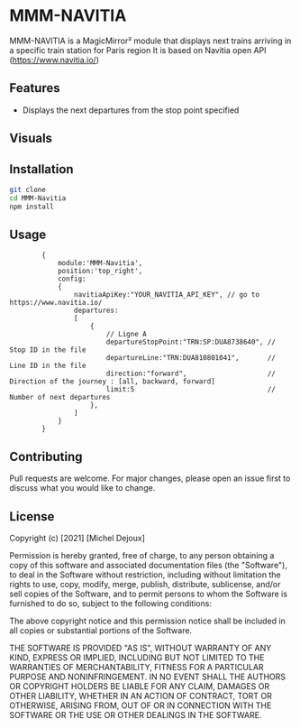 # MMM-NAVITIA

MMM-NAVITIA is a MagicMirror² module that displays next trains arriving in a specific train station for Paris region
It is based on Navitia open API (https://www.navitia.io/)

## Features
* Displays the next departures from the stop point specified

## Visuals

## Installation

```bash
git clone
cd MMM-Navitia
npm install
```

## Usage

```
		{
			module:'MMM-Navitia',
			position:'top_right',
			config: 
			{
				navitiaApiKey:"YOUR_NAVITIA_API_KEY", // go to https://www.navitia.io/
				departures:
				[
					{
						// Ligne A
						departureStopPoint:"TRN:SP:DUA8738640", // Stop ID in the file
						departureLine:"TRN:DUA810801041",       // Line ID in the file
						direction:"forward",                    // Direction of the journey : [all, backward, forward]
						limit:5                                 // Number of next departures 
					},
				]
			}
		}
```


## Contributing
Pull requests are welcome. For major changes, please open an issue first to discuss what you would like to change.

## License
Copyright (c) [2021] [Michel Dejoux]

Permission is hereby granted, free of charge, to any person obtaining a copy
of this software and associated documentation files (the "Software"), to deal
in the Software without restriction, including without limitation the rights
to use, copy, modify, merge, publish, distribute, sublicense, and/or sell
copies of the Software, and to permit persons to whom the Software is
furnished to do so, subject to the following conditions:

The above copyright notice and this permission notice shall be included in all
copies or substantial portions of the Software.

THE SOFTWARE IS PROVIDED "AS IS", WITHOUT WARRANTY OF ANY KIND, EXPRESS OR
IMPLIED, INCLUDING BUT NOT LIMITED TO THE WARRANTIES OF MERCHANTABILITY,
FITNESS FOR A PARTICULAR PURPOSE AND NONINFRINGEMENT. IN NO EVENT SHALL THE
AUTHORS OR COPYRIGHT HOLDERS BE LIABLE FOR ANY CLAIM, DAMAGES OR OTHER
LIABILITY, WHETHER IN AN ACTION OF CONTRACT, TORT OR OTHERWISE, ARISING FROM,
OUT OF OR IN CONNECTION WITH THE SOFTWARE OR THE USE OR OTHER DEALINGS IN THE
SOFTWARE.